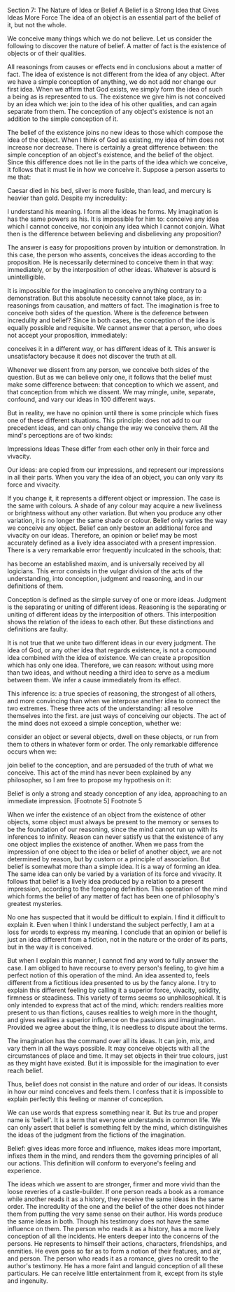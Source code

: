 Section 7: The Nature of Idea or Belief
A Belief is a Strong Idea that Gives Ideas More Force
The idea of an object is an essential part of the belief of it, but not the whole.

We conceive many things which we do not believe.
Let us consider the following to discover the nature of belief.
A matter of fact is the existence of objects or of their qualities.

All reasonings from causes or effects end in conclusions about a matter of fact.
The idea of existence is not different from the idea of any object.
After we have a simple conception of anything, we do not add nor change our first idea.
When we affirm that God exists, we simply form the idea of such a being as is represented to us.
The existence we give him is not conceived by an idea which we:
join to the idea of his other qualities, and
can again separate from them.
The conception of any object's existence is not an addition to the simple conception of it.

The belief of the existence joins no new ideas to those which compose the idea of the object.
When I think of God as existing, my idea of him does not increase nor decrease.
There is certainly a great difference between:
the simple conception of an object's existence, and
the belief of the object.
Since this difference does not lie in the parts of the idea which we conceive, it follows that it must lie in how we conceive it.
Suppose a person asserts to me that:

Caesar died in his bed,
silver is more fusible, than lead, and
mercury is heavier than gold.
Despite my incredulity:

I understand his meaning.
I form all the ideas he forms.
My imagination is has the same powers as his.
It is impossible for him to:
conceive any idea which I cannot conceive, nor
conjoin any idea which I cannot conjoin.
What then is the difference between believing and disbelieving any proposition?

The answer is easy for propositions proven by intuition or demonstration.
In this case, the person who assents, conceives the ideas according to the proposition.
He is necessarily determined to conceive them in that way:
immediately, or
by the interposition of other ideas.
Whatever is absurd is unintelligible.

It is impossible for the imagination to conceive anything contrary to a demonstration.
But this absolute necessity cannot take place, as in:
reasonings from causation, and
matters of fact.
The imagination is free to conceive both sides of the question.
Where is the deference between incredulity and belief?
Since in both cases, the conception of the idea is equally possible and requisite.
We cannot answer that a person, who does not accept your proposition, immediately:

conceives it in a different way, or
has different ideas of it.
This answer is unsatisfactory because it does not discover the truth at all.

Whenever we dissent from any person, we conceive both sides of the question.
But as we can believe only one, it follows that the belief must make some difference between:
that conception to which we assent, and
that conception from which we dissent.
We may mingle, unite, separate, confound, and vary our ideas in 100 different ways.

But in reality, we have no opinion until there is some principle which fixes one of these different situations.
This principle:
does not add to our precedent ideas, and
can only change the way we conceive them.
All the mind's perceptions are of two kinds:

Impressions
Ideas
These differ from each other only in their force and vivacity.

Our ideas:
are copied from our impressions, and
represent our impressions in all their parts.
When you vary the idea of an object, you can only vary its force and vivacity.

If you change it, it represents a different object or impression.
The case is the same with colours.
A shade of any colour may acquire a new liveliness or brightness without any other variation.
But when you produce any other variation, it is no longer the same shade or colour.
Belief only varies the way we conceive any object.
Belief can only bestow an additional force and vivacity on our ideas.
Therefore, an opinion or belief may be most accurately defined as a lively idea associated with a present impression.
There is a very remarkable error frequently inculcated in the schools, that:

has become an established maxim, and
is universally received by all logicians.
This error consists in the vulgar division of the acts of the understanding, into conception, judgment and reasoning, and in our definitions of them.

Conception is defined as the simple survey of one or more ideas.
Judgment is the separating or uniting of different ideas.
Reasoning is the separating or uniting of different ideas by the interposition of others.
This interposition shows the relation of the ideas to each other.
But these distinctions and definitions are faulty.

It is not true that we unite two different ideas in our every judgment.
The idea of God, or any other idea that regards existence, is not a compound idea combined with the idea of existence.
We can create a proposition which has only one idea.
Therefore, we can reason:
without using more than two ideas, and
without needing a third idea to serve as a medium between them.
We infer a cause immediately from its effect.

This inference is:
a true species of reasoning,
the strongest of all others, and
more convincing than when we interpose another idea to connect the two extremes.
These three acts of the understanding:
all resolve themselves into the first.
are just ways of conceiving our objects.
The act of the mind does not exceed a simple conception, whether we:

consider an object or several objects,
dwell on these objects, or
run from them to others in whatever form or order.
The only remarkable difference occurs when we:

join belief to the conception, and
are persuaded of the truth of what we conceive.
This act of the mind has never been explained by any philosopher, so I am free to propose my hypothesis on it:

Belief is only a strong and steady conception of any idea, approaching to an immediate impression. [Footnote 5]
Footnote 5

When we infer the existence of an object from the existence of other objects, some object must always be present to the memory or senses to be the foundation of our reasoning, since the mind cannot run up with its inferences to infinity.
Reason can never satisfy us that the existence of any one object implies the existence of another.
When we pass from the impression of one object to the idea or belief of another object, we are not determined by reason, but by custom or a principle of association.
But belief is somewhat more than a simple idea.
It is a way of forming an idea.
The same idea can only be varied by a variation of its force and vivacity.
It follows that belief is a lively idea produced by a relation to a present impression, according to the foregoing definition.
This operation of the mind which forms the belief of any matter of fact has been one of philosophy's greatest mysteries.

No one has suspected that it would be difficult to explain.
I find it difficult to explain it.
Even when I think I understand the subject perfectly, I am at a loss for words to express my meaning.
I conclude that an opinion or belief is just an idea different from a fiction, not in the nature or the order of its parts, but in the way it is conceived.

But when I explain this manner, I cannot find any word to fully answer the case.
I am obliged to have recourse to every person's feeling, to give him a perfect notion of this operation of the mind.
An idea assented to, feels different from a fictitious idea presented to us by the fancy alone.
I try to explain this different feeling by calling it a superior force, vivacity, solidity, firmness or steadiness.
This variety of terms seems so unphilosophical.
It is only intended to express that act of the mind, which:
renders realities more present to us than fictions,
causes realities to weigh more in the thought, and
gives realities a superior influence on the passions and imagination.
Provided we agree about the thing, it is needless to dispute about the terms.

The imagination has the command over all its ideas.
It can join, mix, and vary them in all the ways possible.
It may conceive objects with all the circumstances of place and time.
It may set objects in their true colours, just as they might have existed.
But it is impossible for the imagination to ever reach belief.

Thus, belief does not consist in the nature and order of our ideas.
It consists in how our mind conceives and feels them.
I confess that it is impossible to explain perfectly this feeling or manner of conception.

We can use words that express something near it.
But its true and proper name is 'belief'.
It is a term that everyone understands in common life.
We can only assert that belief is something felt by the mind, which distinguishes the ideas of the judgment from the fictions of the imagination.

Belief:
gives ideas more force and influence,
makes ideas more important,
infixes them in the mind, and
renders them the governing principles of all our actions.
This definition will conform to everyone's feeling and experience.

The ideas which we assent to are stronger, firmer and more vivid than the loose reveries of a castle-builder.
If one person reads a book as a romance while another reads it as a history, they receive the same ideas in the same order.
The incredulity of the one and the belief of the other does not hinder them from putting the very same sense on their author.
His words produce the same ideas in both.
Though his testimony does not have the same influence on them.
The person who reads it as a history, has a more lively conception of all the incidents.
He enters deeper into the concerns of the persons.
He represents to himself their actions, characters, friendships, and enmities.
He even goes so far as to form a notion of their features, and air, and person.
The person who reads it as a romance, gives no credit to the author's testimony.
He has a more faint and languid conception of all these particulars.
He can receive little entertainment from it, except from its style and ingenuity.